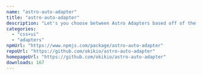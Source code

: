 ```yaml
---
name: "astro-auto-adapter"
title: "astro-auto-adapter"
description: "Let's you choose between Astro Adapters based off of the ASTRO_ADAPTER_MODE environment variable."
categories:
  - "css+ui"
  - "adapters"
npmUrl: "https://www.npmjs.com/package/astro-auto-adapter"
repoUrl: "https://github.com/okikio/astro-auto-adapter"
homepageUrl: "https://github.com/okikio/astro-auto-adapter"
downloads: 167
---
```

